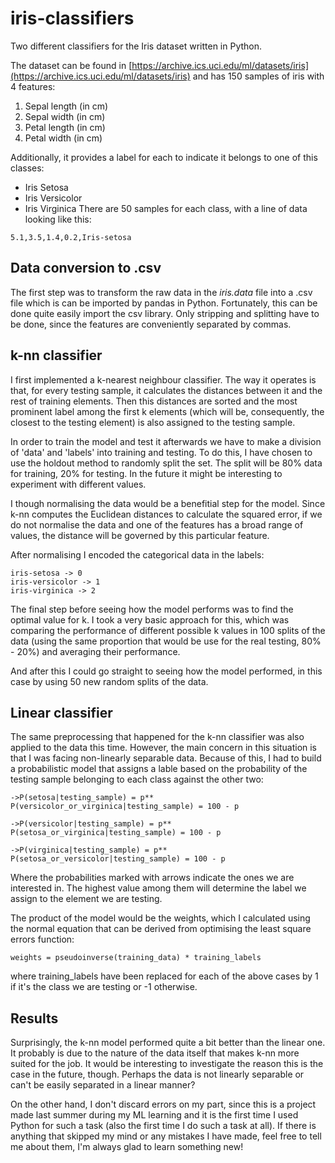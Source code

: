 # iris-classifiers
Two different classifiers for the Iris dataset written in Python.

The dataset can be found in [https://archive.ics.uci.edu/ml/datasets/iris](https://archive.ics.uci.edu/ml/datasets/iris) and has 150 
samples of iris with 4 features: 
  1. Sepal length (in cm)
  2. Sepal width (in cm)
  3. Petal length (in cm)
  4. Petal width (in cm)
  
Additionally, it provides a label for each to indicate it belongs to one of this classes:
  - Iris Setosa
  - Iris Versicolor
  - Iris Virginica
There are 50 samples for each class, with a line of data looking like this:
```
5.1,3.5,1.4,0.2,Iris-setosa
```

## Data conversion to .csv
The first step was to transform the raw data in the *iris.data* file into a .csv file which is can be imported
by pandas in Python. Fortunately, this can be done quite easily import the csv library. Only stripping and splitting have
to be done, since the features are conveniently separated by commas.

## k-nn classifier
I first implemented a k-nearest neighbour classifier. The way it operates is that, for every testing sample, it calculates the 
distances between it and the rest of training elements. Then this distances are sorted and the most prominent label among the
first k elements (which will be, consequently, the closest to the testing element) is also assigned to the testing sample.

In order to train the model and test it afterwards we have to make a division of 'data' and 'labels' into training and testing. 
To do this, I have chosen to use the holdout method to randomly split the set. The split will be 80% data for training, 20% for 
testing. In the future it might be interesting to experiment with different values.

I though normalising the data would be a benefitial step for the model. Since k-nn computes the Euclidean distances to calculate 
the squared error, if we do not normalise the data and one of the features has a broad range of values, the distance will be governed 
by this particular feature.

After normalising I encoded the categorical data in the labels:
```
iris-setosa -> 0
iris-versicolor -> 1
iris-virginica -> 2
```
The final step before seeing how the model performs was to find the optimal value for k. I took a very basic approach for this,
which was comparing the performance of different possible k values in 100 splits of the data (using the same proportion that
would be use for the real testing, 80% - 20%) and averaging their performance.

And after this I could go straight to seeing how the model performed, in this case by using 50 new random splits of the data.

## Linear classifier
The same preprocessing that happened for the k-nn classifier was also applied to the data this time. However, the main concern 
in this situation is that I was facing non-linearly separable data. Because of this, I had to build a probabilistic model
that assigns a lable based on the probability of the testing sample belonging to each class against the other two:
```
->P(setosa|testing_sample) = p**
P(versicolor_or_virginica|testing_sample) = 100 - p

->P(versicolor|testing_sample) = p**
P(setosa_or_virginica|testing_sample) = 100 - p

->P(virginica|testing_sample) = p**
P(setosa_or_versicolor|testing_sample) = 100 - p
```
Where the probabilities marked with arrows indicate the ones we are interested in. The highest value among them will determine
the label we assign to the element we are testing.

The product of the model would be the weights, which I calculated using the normal equation that can be derived from optimising
the least square errors function:
```
weights = pseudoinverse(training_data) * training_labels
```
where training_labels have been replaced for each of the above cases by 1 if it's the class we are testing or -1 otherwise.

## Results
Surprisingly, the k-nn model performed quite a bit better than the linear one. It probably is due to the nature of the data itself that makes k-nn more suited for the job. It would be interesting to investigate the reason this is the case in the future, though. Perhaps the data is not linearly separable or can't be easily separated in a linear manner? 

On the other hand, I don't discard errors on my part, since this is a project made last summer during my ML learning and it is 
the first time I used Python for such a task (also the first time I do such a task at all). If there is anything that skipped my
mind or any mistakes I have made, feel free to tell me about them, I'm always glad to learn something new!
